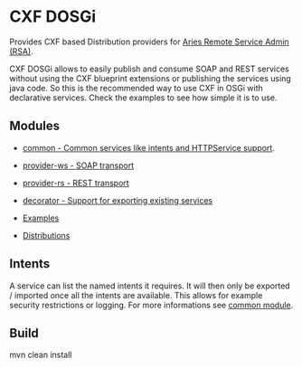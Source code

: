 # CXF DOSGi

Provides CXF based Distribution providers for [Aries Remote Service Admin (RSA)](http://aries.apache.org/modules/rsa.html).

CXF DOSGi allows to easily publish and consume SOAP and REST services without using the CXF blueprint extensions or publishing the services using java code. So this is the recommended way to use CXF in OSGi with declarative services. Check the examples to see how simple it is to use.

## Modules

* [common - Common services like intents and HTTPService support](common).
* [provider-ws - SOAP transport](provider-ws) 
* [provider-rs - REST transport](provider-rs)
* [decorator - Support for exporting existing services](decorator)

* [Examples](samples)
* [Distributions](distribution)

## Intents

A service can list the named intents it requires. It will then only be exported / imported 
once all the intents are available. This allows for example security restrictions or logging.
For more informations see [common module](common).

## Build

mvn clean install
